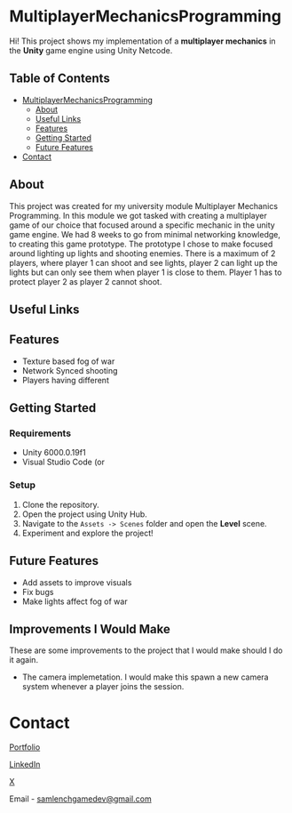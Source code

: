# MultiplayerMechanicsProgramming

Hi! This project shows my implementation of a **multiplayer mechanics** in the **Unity** game engine using Unity Netcode.
## Table of Contents
- [MultiplayerMechanicsProgramming](#multiplayermechanicsprogramming)
  * [About](#about)
  * [Useful Links](#useful-links)
  * [Features](#features)
  * [Getting Started](#getting-started)
  * [Future Features](#future-features)
- [Contact](#contact)

## About
This project was created for my university module Multiplayer Mechanics Programming. In this module we got tasked with creating a multiplayer game of our choice that focused around a specific mechanic in the unity game engine. We had 8 weeks to go from minimal networking knowledge, to creating this game prototype. The prototype I chose to make focused around lighting up lights and shooting enemies. There is a maximum of 2 players, where player 1 can shoot and see lights, player 2 can light up the lights but can only see them when player 1 is close to them. Player 1 has to protect player 2 as player 2 cannot shoot. 
## Useful Links

## Features
 - Texture based fog of war
 - Network Synced shooting
 - Players having different 
## Getting Started
### Requirements

 - Unity 6000.0.19f1
 - Visual Studio Code (or

### Setup
 1. Clone the repository. 
 2. Open the project using Unity Hub.
 3. Navigate to the `Assets -> Scenes` folder and open the **Level** scene.
 4. Experiment and explore the project!

## Future Features
- Add assets to improve visuals
- Fix bugs
- Make lights affect fog of war

## Improvements I Would Make
  These are some improvements to the project that I would make should I do it again.
  - The camera implemetation. I would make this spawn a new camera system whenever a player joins the session.
# Contact
[Portfolio](https://lenchsam.com)

[LinkedIn](https://www.linkedin.com/in/sam-lench-8586b6279/)

[X](https://x.com/SamLenchGameDev)

Email - samlenchgamedev@gmail.com

